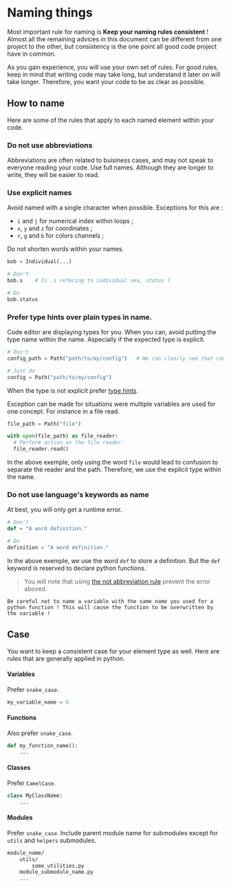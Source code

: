 # Naming things

Most important rule for naming is **Keep your naming rules consistent** ! Almost all the remaining advices in this document can be different from one project to the other, but consistency is the one point all good code project have in common.

As you gain experience, you will use your own set of rules. For good rules, keep in mind that writing code may take long, but understand it later on will take longer. Therefore, you want your code to be as clear as possible.

## How to name

Here are some of the rules that apply to each named element within your code.

### Do not use abbreviations

Abbreviations are often related to buisiness cases, and may not speak to everyone reading your code. Use full names. Although they are longer to write, they will be easier to read.

### Use explicit names

Avoid named with a single character when possible. Exceptions for this are :
- `i` and `j` for numerical index within loops ;
- `x`, `y` and `z` for coordinates ;
- `r`, `g` and `b` for colors channels ;

Do not shorten words within your names.

```python
bob = Individual(...)

# Don't
bob.s    # Is .s refering to individual sex, status ?

# Do
bob.status
```

### Prefer type hints over plain types in name.

Code editor are displaying types for you. When you can, avoid putting the type name within the name. Aspecially if the expected type is explicit.

```python
# Don't
config_path = Path("path/to/my/config")   # We can clearly see that config is a path

# Just do
config = Path("path/to/my/config")
```

When the type is not explicit prefer [type hints](#type-hints).

Exception can be made for situations were multiple variables are used for one concept. For instance in a file read.

```python
file_path = Path("file")

with open(file_path) as file_reader:
  # Perform action on the file reader
  file_reader.read()
```

In the above exemple, only using the word `file` would lead to confusion to separate the reader and the path. Therefore, we use the explicit type within the name.

### Do not use language's keywords as name

At best, you will only get a runtime error.

```python
# Don't
def = "A word definition."

# Do
definition = "A word definition."
```

In the above exemple, we use the word `def` to store a definition. But the `def` keyword is reserved to declare python functions.

> You will note that using [the not abbreviation rule](#do-not-use-abbreviations) prevent the error aboved.

```{warning}
Be careful not to name a variable with the same name you used for a python function ! This will cause the function to be overwritten by the variable !
```

## Case

You want to keep a consistent case for your element type as well. Here are rules that are generally applied in python.

#### Variables

Prefer `snake_case`.

```python
my_variable_name = 5
```

#### Functions

Also prefer `snake_case`.

```python
def my_function_name():
    ...
```

#### Classes

Prefer `CamelCase`.

```python
class MyClassName:
    ...
```

#### Modules

Prefer `snake_case`. Include parent module name for submodules except for `utils` and `helpers` submodules.

```bash
module_name/
    utils/
        some_utilities.py
    module_submodule_name.py
    ...
```
